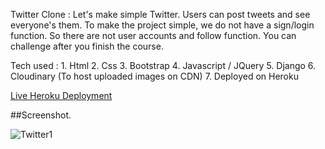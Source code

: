 Twitter Clone :
                Let's make simple Twitter. Users can post tweets and see everyone's them.
                To make the project simple, we do not have a sign/login function.
                So there are not user accounts and follow function. You can challenge after you finish the course.
                
                
                
                
                
Tech used :
          1. Html
          2. Css
          3. Bootstrap
          4. Javascript / JQuery
          5. Django
          6. Cloudinary (To host uploaded images on CDN)
          7. Deployed on Heroku
          
    
    
    
 [Live Heroku Deployment](https://ali-twitter-clone.herokuapp.com/)
 
 
##Screenshot. 

![Twitter1](https://user-images.githubusercontent.com/100500216/169435194-1dc52c36-dcf0-4caa-90fe-b2cb9129be39.png)

